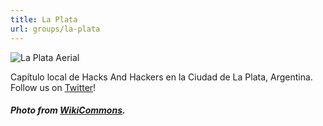 ```yaml
---
title: La Plata
url: groups/la-plata
---
```


![La Plata Aerial](https://upload.wikimedia.org/wikipedia/commons/f/fd/La_Plata_desde_el_Aire.jpg)

Capítulo local de Hacks And Hackers en la Ciudad de La Plata, Argentina. Follow us on [Twitter](https://twitter.com/HacksHackersLP)!

##### Photo from [WikiCommons](wikicommons.org).
